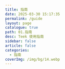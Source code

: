 ```yaml
---
title: 指南
date: 2025-03-30 15:17:35
permalink: /guide
layout: page
catalogue: true
path: 01.指南
desc: Teek 使用指南
sidebar: false
article: false
categories:
  - 指南
coverImg: /img/bg/14.webp
---
```

